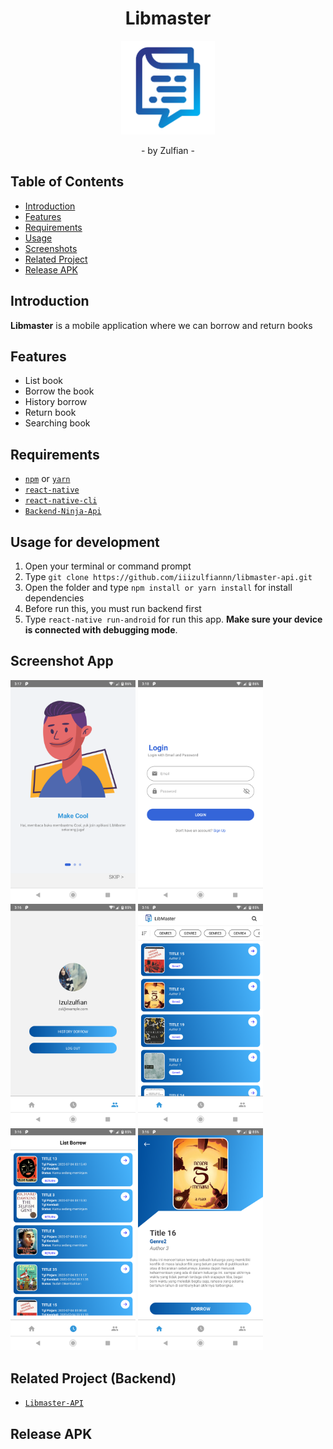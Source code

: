 <h1 align="center">Libmaster</h1>
<p align="center">
  <img width="150" src="./src/assets/logo.png"/>
</p>
<p align="center">
  - by Zulfian -
</p>

## Table of Contents

- [Introduction](#introduction)
- [Features](#features)
- [Requirements](#requirements)
- [Usage](#usage-for-development)
- [Screenshots](#screenshots)
- [Related Project](#related-project-backend)
- [Release APK](#release-apk)

## Introduction

<b>Libmaster</b> is a mobile application where we can borrow and return books

## Features

- List book
- Borrow the book
- History borrow
- Return book
- Searching book

## Requirements

- [`npm`](https://www.npmjs.com/get-npm) or [`yarn`](https://yarnpkg.com/getting-started/install)
- [`react-native`](https://facebook.github.io/react-native/docs/getting-started)
- [`react-native-cli`](https://facebook.github.io/react-native/docs/getting-started)
- [`Backend-Ninja-Api`](https://github.com/iiizulfiannn/libmaster-api)

## Usage for development

1. Open your terminal or command prompt
2. Type `git clone https://github.com/iiizulfiannn/libmaster-api.git`
3. Open the folder and type `npm install or yarn install` for install dependencies
4. Before run this, you must run backend first
5. Type `react-native run-android` for run this app. **Make sure your device is connected with debugging mode**.

## Screenshot App

<img src="screenshoots/Swiper.png" width="200" alt="...">
<img src="screenshoots/Login.png" width="200" alt="...">
<img src="screenshoots/Account.png" width="200" alt="...">
<img src="screenshoots/Home.png" width="200" alt="...">
<img src="screenshoots/List Borrow.png" width="200" alt="...">
<img src="screenshoots/Detail Book.png" width="200" alt="...">

## Related Project (Backend)

- [`Libmaster-API`](https://github.com/iiizulfiannn/libmaster-api)

## Release APK

<a href="">
  <img src=""/>
</a>
